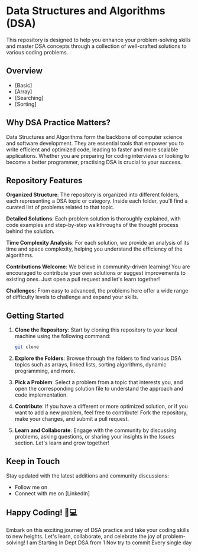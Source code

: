 # Data Structures and Algorithms (DSA)

This repository is designed to help you enhance your problem-solving skills and master DSA concepts through a collection of well-crafted solutions to various coding problems.
## Overview
- [Basic]
- [Array]
- [Searching]
- [Sorting]
## Why DSA Practice Matters?

Data Structures and Algorithms form the backbone of computer science and software development. They are essential tools that empower you to write efficient and optimized code, leading to faster and more scalable applications. Whether you are preparing for coding interviews or looking to become a better programmer, practising DSA is crucial to your success.

## Repository Features

**Organized Structure**: The repository is organized into different folders, each representing a DSA topic or category. Inside each folder, you'll find a curated list of problems related to that topic.

**Detailed Solutions**: Each problem solution is thoroughly explained, with code examples and step-by-step walkthroughs of the thought process behind the solution.

**Time Complexity Analysis**: For each solution, we provide an analysis of its time and space complexity, helping you understand the efficiency of the algorithms.

**Contributions Welcome**: We believe in community-driven learning! You are encouraged to contribute your own solutions or suggest improvements to existing ones. Just open a pull request and let's learn together!

**Challenges**: From easy to advanced, the problems here offer a wide range of difficulty levels to challenge and expand your skills.

## Getting Started

1. **Clone the Repository**: Start by cloning this repository to your local machine using the following command:

      ```bash
      git clone 
      ```

2. **Explore the Folders**: Browse through the folders to find various DSA topics such as arrays, linked lists, sorting algorithms, dynamic programming, and more.

3. **Pick a Problem**: Select a problem from a topic that interests you, and open the corresponding solution file to understand the approach and code implementation.

4. **Contribute**: If you have a different or more optimized solution, or if you want to add a new problem, feel free to contribute! Fork the repository, make your changes, and submit a pull request.

5. **Learn and Collaborate**: Engage with the community by discussing problems, asking questions, or sharing your insights in the Issues section. Let's learn and grow together!

## Keep in Touch

Stay updated with the latest additions and community discussions:

- Follow me on 
- Connect with me on [LinkedIn]

## Happy Coding! 🚀💻

Embark on this exciting journey of DSA practice and take your coding skills to new heights. Let's learn, collaborate, and celebrate the joy of problem-solving!
I am Starting In Dept DSA from  1 Nov try to commit  Every single day
